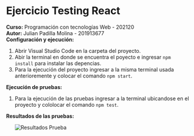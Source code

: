 # Ejercicio Testing React
<strong>Curso:</strong> Programación con tecnologías Web - 202120
<br>
<strong>Autor:</strong> Julian Padilla Molina - 201913677
<br>
<strong>Configuración y ejecución:</strong>
<ol>
<li>Abrir Visual Studio Code en la carpeta del proyecto.</li>
<li>Abir la terminal en donde se encuentra el poyecto e ingresar <code>npm install</code> para instalar las depencias.</li>
<li>Para la ejecución del proyecto ingresar a la misma terminal usada anterioremente y colocar el comando <code>npm start</code>.</li>
</ol>
<strong>Ejecución de pruebas:</strong>
<ol>
<li>Para la ejecución de las pruebas ingresar a la terminal ubicandose en el proyecto y cololocar el comando <code>npm test</code>.</li>
</ol>
<strong>Resultados de las pruebas:</strong>
<ul>
<img src="" alt="Resultados Prueba">
</ul>

